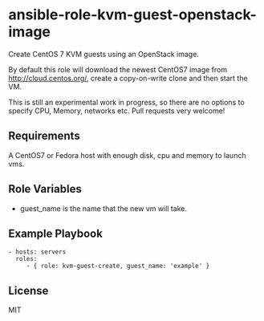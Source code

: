 ansible-role-kvm-guest-openstack-image
======================================

Create CentOS 7 KVM guests using an OpenStack image.

By default this role will download the newest CentOS7 image from http://cloud.centos.org/, create a copy-on-write clone and then start the VM.

This is still an experimental work in progress, so there are no options to specify CPU, Memory, networks etc. Pull requests very welcome!

Requirements
------------

A CentOS7 or Fedora host with enough disk, cpu and memory to launch vms.

Role Variables
--------------

- guest_name is the name that the new vm will take.

Example Playbook
----------------

    - hosts: servers
      roles:
         - { role: kvm-guest-create, guest_name: 'example' }

License
-------

MIT
